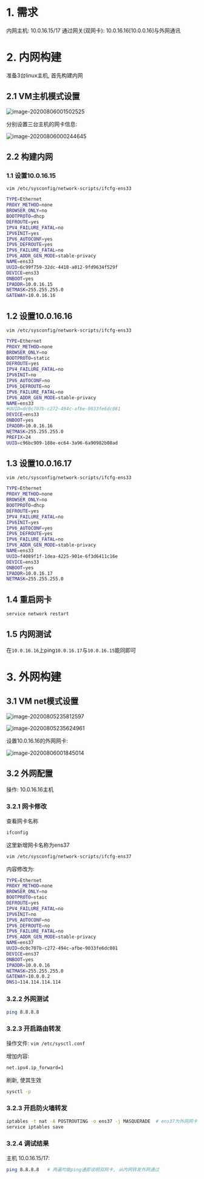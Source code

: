 # 1. 需求

内网主机: 10.0.16.15/17 通过网关(双网卡): 10.0.16.16[10.0.0.16]与外网通讯

# 2. 内网构建

准备3台linux主机, 首先构建内网

## 2.1 VM主机模式设置

![image-20200806001502525](image/%E5%8F%8C%E7%BD%91%E5%8D%A1%E8%BD%AC%E5%8F%91%E9%80%9A%E8%AE%AF/image-20200806001502525.png)

分别设置三台主机的网卡信息:

![image-20200806000244645](image/%E5%8F%8C%E7%BD%91%E5%8D%A1%E8%BD%AC%E5%8F%91%E9%80%9A%E8%AE%AF/image-20200806000244645.png)

## 2.2 构建内网

### 1.1 设置10.0.16.15

`vim /etc/sysconfig/network-scripts/ifcfg-ens33`

```bash
TYPE=Ethernet
PROXY_METHOD=none
BROWSER_ONLY=no
BOOTPROTO=dhcp
DEFROUTE=yes
IPV4_FAILURE_FATAL=no
IPV6INIT=yes
IPV6_AUTOCONF=yes
IPV6_DEFROUTE=yes
IPV6_FAILURE_FATAL=no
IPV6_ADDR_GEN_MODE=stable-privacy
NAME=ens33
UUID=6c99f759-32dc-4418-a012-9fd9634f529f
DEVICE=ens33
ONBOOT=yes
IPADDR=10.0.16.15
NETMASK=255.255.255.0
GATEWAY=10.0.16.16
```



## 1.2 设置10.0.16.16

`vim /etc/sysconfig/network-scripts/ifcfg-ens33`

```bash
TYPE=Ethernet
PROXY_METHOD=none
BROWSER_ONLY=no
BOOTPROTO=static
DEFROUTE=yes
IPV4_FAILURE_FATAL=no
IPV6INIT=no
IPV6_AUTOCONF=no
IPV6_DEFROUTE=no
IPV6_FAILURE_FATAL=no
IPV6_ADDR_GEN_MODE=stable-privacy
NAME=ens33
#UUID=dc0c707b-c272-494c-afbe-9033fe6dc081
DEVICE=ens33
ONBOOT=yes
IPADDR=10.0.16.16
NETMASK=255.255.255.0
PREFIX=24
UUID=c96bc909-188e-ec64-3a96-6a90982b08ad
```

## 1.3 设置10.0.16.17

`vim /etc/sysconfig/network-scripts/ifcfg-ens33`

```bash
TYPE=Ethernet
PROXY_METHOD=none
BROWSER_ONLY=no
BOOTPROTO=dhcp
DEFROUTE=yes
IPV4_FAILURE_FATAL=no
IPV6INIT=yes
IPV6_AUTOCONF=yes
IPV6_DEFROUTE=yes
IPV6_FAILURE_FATAL=no
IPV6_ADDR_GEN_MODE=stable-privacy
NAME=ens33
UUID=f4089f1f-1dea-4225-901e-6f3d6411c16e
DEVICE=ens33
ONBOOT=yes
IPADDR=10.0.16.17
NETMASK=255.255.255.0
```

## 1.4 重启网卡

```bash
service network restart
```

## 1.5 内网测试

在`10.0.16.16`上ping`10.0.16.17`与`10.0.16.15`能同即可

# 3. 外网构建

## 3.1 VM net模式设置

![image-20200805235812597](image/%E5%8F%8C%E7%BD%91%E5%8D%A1%E8%BD%AC%E5%8F%91%E9%80%9A%E8%AE%AF/image-20200805235812597.png)

![image-20200805235624961](image/%E5%8F%8C%E7%BD%91%E5%8D%A1%E8%BD%AC%E5%8F%91%E9%80%9A%E8%AE%AF/image-20200805235624961.png)

设置10.0.16.16的外网网卡:

![image-20200806001845014](image/%E5%8F%8C%E7%BD%91%E5%8D%A1%E8%BD%AC%E5%8F%91%E9%80%9A%E8%AE%AF/image-20200806001845014.png)

## 3.2 外网配置

操作: 10.0.16.16主机

### 3.2.1 网卡修改

查看网卡名称

```bash
ifconfig
```

这里新增网卡名称为ens37

```bash
vim /etc/sysconfig/network-scripts/ifcfg-ens37
```

内容修改为:

```bash
TYPE=Ethernet
PROXY_METHOD=none
BROWSER_ONLY=no
BOOTPROTO=staic
DEFROUTE=yes
IPV4_FAILURE_FATAL=no
IPV6INIT=no
IPV6_AUTOCONF=no
IPV6_DEFROUTE=no
IPV6_FAILURE_FATAL=no
IPV6_ADDR_GEN_MODE=stable-privacy
NAME=ens37
UUID=dc0c707b-c272-494c-afbe-9033fe6dc081
DEVICE=ens37
ONBOOT=yes
IPADDR=10.0.0.16
NETMASK=255.255.255.0
GATEWAY=10.0.0.2
DNS1=114.114.114.114

```

### 3.2.2 外网测试

```bash
ping 8.8.8.8
```

### 3.2.3 开启路由转发

操作文件: `vim /etc/sysctl.conf`

增加内容:

```bash
net.ipv4.ip_forward=1
```

刷新, 使其生效

```bash
sysctl -p
```

### 3.2.3 开启防火墙转发

```bash
iptables -t nat -A POSTROUTING -o ens37 -j MASQUERADE  # ens37为外网网卡
service iptables save
```

### 3.2.4 调试结果

主机 10.0.16.15/17:

```bash
ping 8.8.8.8   # 两遍均能ping通即说明双网卡, 从内网转发外网通过
```









































































































